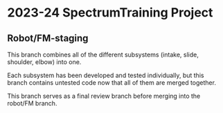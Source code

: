 # 2023-24 SpectrumTraining Project

  ## Robot/FM-staging

This branch combines all of the different subsystems (intake, slide, shoulder, elbow) into one.

Each subsystem has been developed and tested individually, but this branch contains untested code now that all of them are merged together.

This branch serves as a final review branch before merging into the robot/FM branch.
